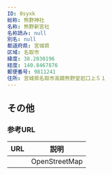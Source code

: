 ```yaml
---
ID: 0syxk
総称: 熊野神社
名称: 熊野新宮社
名称読み: null
別名: null
都道府県: 宮城県
区域: 名取市
緯度: 38.2030196
経度: 140.8467876
郵便番号: 9811241
住所: 宮城県名取市高舘熊野堂岩口上５１
---
```


## その他

### 参考URL

| URL | 説明          |
| --- | ------------- |
|     | OpenStreetMap |
